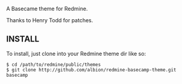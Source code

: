 A Basecame theme for Redmine.

Thanks to Henry Todd for patches.

INSTALL
-------

To install, just clone into your Redmine theme dir like so:

    $ cd /path/to/redmine/public/themes
    $ git clone http://github.com/albion/redmine-basecamp-theme.git basecamp
